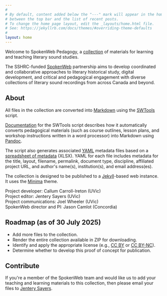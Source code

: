 ```yaml
---
#
# By default, content added below the "---" mark will appear in the home page
# between the top bar and the list of recent posts.
# To change the home page layout, edit the _layouts/home.html file.
# See: https://jekyllrb.com/docs/themes/#overriding-theme-defaults
#
layout: home
---
```

Welcome to SpokenWeb Pedagogy, a [collection](https://jentery.github.io/SWDemo/mdfiles/) of materials for learning and teaching literary sound studies. 

The SSHRC-funded [SpokenWeb](https://spokenweb.ca/) partnership aims to develop coordinated and collaborative approaches to literary historical study, digital development, and critical and pedagogical engagement with diverse collections of literary sound recordings from across Canada and beyond.

## About 

All files in the collection are converted into [Markdown](https://daringfireball.net/projects/markdown/) using the [SWTools](https://github.com/callumyci/SWTools) script. 

[Documentation](https://github.com/callumyci/SWTools/blob/main/README.md) for the SWTools script describes how it automatically converts pedagogical materials (such as course outlines, lesson plans, and workshop instructions written in a word processor) into Markdown using [Pandoc](https://pandoc.org/). 

The script also generates associated [YAML](https://yaml.org/) metadata files based on a [spreadsheet of metadata](https://github.com/jentery/SWDemo/blob/main/metadata.xlsx) (XLSX). YAML for each file includes metadata for the title, layout, filename, permalink, document type, discipline, affiliated project URL, and author's name(s), institution(s), and email address(es). 

The collection is designed to be published to a [Jekyll](https://github.com/jekyll)-based web instance. It uses the [Minima](https://github.com/jekyll/minima) theme. 

Project developer: Callum Carroll-Ireton (UVic)    
Project editor: Jentery Sayers (UVic)    
Project communications: Joel Wheeler (UVic)  
SpokenWeb director and PI: Jason Camlot (Concordia)   

## Roadmap (as of 30 July 2025) 

* Add more files to the collection.
* Render the entire collection available in ZIP for downloading.
* Identify and apply the appropriate license (e.g., [CC BY](https://creativecommons.org/licenses/by/4.0/) or [CC BY-NC](https://creativecommons.org/licenses/by-nc/4.0/)).
* Determine whether to develop this proof of concept for publication. 

## Contribute 

If you're a member of the SpokenWeb team and would like us to add your teaching and learning materials to this collection, then please email your files to [Jentery Sayers](https://www.uvic.ca/humanities/english/people/regularfaculty/sayers-jentery.php). 
